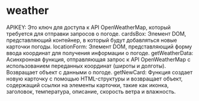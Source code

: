 # weather

APIKEY: Это ключ для доступа к API OpenWeatherMap, который требуется для отправки запросов о погоде.
cardsBox: Элемент DOM, представляющий контейнер, в который будут добавляться новые карточки погоды.
locationForm: Элемент DOM, представляющий форму ввода координат для получения информации о погоде.
getWeatherData: Асинхронная функция, отправляющая запрос к API OpenWeatherMap с использованием переданных координат (широты и долготы). Возвращает объект с данными о погоде.
getNewCard: Функция создает новую карточку с помощью HTML-структуры и возвращает объект, содержащий ссылки на элементы карточки, такие как иконка, заголовок, температура, описание, скорость ветра и влажность.
